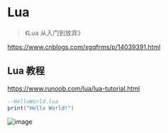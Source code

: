 # Lua

> 《Lua 从入门到放弃》

https://www.cnblogs.com/xgqfrms/p/14039391.html

## Lua 教程

https://www.runoob.com/lua/lua-tutorial.html

```lua
--HelloWorld.lua
print("Hello World!")

```

![image](https://user-images.githubusercontent.com/7291672/109149834-0c059880-77a3-11eb-8755-78bb412620bf.png)
